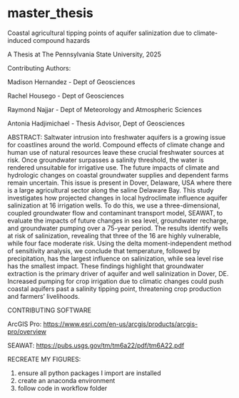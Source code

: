 # master_thesis
Coastal agricultural tipping points of aquifer salinization due to climate-induced compound hazards


A Thesis at The Pennsylvania State University, 2025

Contributing Authors:

Madison Hernandez - Dept of Geosciences

Rachel Housego - Dept of Geosciences

Raymond Najjar - Dept of Meteorology and Atmospheric Sciences

Antonia Hadjimichael - Thesis Advisor, Dept of Geosciences


ABSTRACT:
Saltwater intrusion into freshwater aquifers is a growing issue for coastlines around the world. Compound effects of climate change and human use of natural resources leave these crucial freshwater sources at risk. Once groundwater surpasses a salinity threshold, the water is rendered unsuitable for irrigative use. The future impacts of climate and hydrologic changes on coastal groundwater supplies and dependent farms remain uncertain. This issue is present in Dover, Delaware, USA where there is a large agricultural sector along the saline Delaware Bay. This study investigates how projected changes in local hydroclimate influence aquifer salinization at 16 irrigation wells. To do this, we use a three-dimensional, coupled groundwater flow and contaminant transport model, SEAWAT, to evaluate the impacts of future changes in sea level, groundwater recharge, and groundwater pumping over a 75-year period. The results identify wells at risk of salinization, revealing that three of the 16 are highly vulnerable, while four face moderate risk. Using the delta moment-independent method of sensitivity analysis, we conclude that temperature, followed by precipitation, has the largest influence on salinization, while sea level rise has the smallest impact. These findings highlight that groundwater extraction is the primary driver of aquifer and well salinization in Dover, DE. Increased pumping for crop irrigation due to climatic changes could push coastal aquifers past a salinity tipping point, threatening crop production and farmers’ livelihoods.


CONTRIBUTING SOFTWARE

ArcGIS Pro: https://www.esri.com/en-us/arcgis/products/arcgis-pro/overview

SEAWAT: https://pubs.usgs.gov/tm/tm6a22/pdf/tm6A22.pdf


RECREATE MY FIGURES:
1. ensure all python packages I import are installed
2. create an anaconda environment
3. follow code in workflow folder
